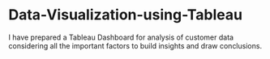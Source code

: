 # Data-Visualization-using-Tableau
I have prepared a Tableau Dashboard for analysis of customer data considering all the important factors to build insights and draw conclusions.
